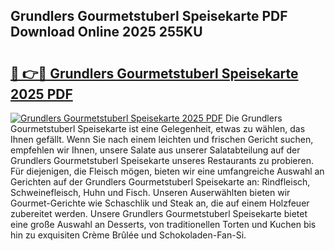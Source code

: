 ## Grundlers Gourmetstuberl Speisekarte PDF Download Online 2025 255KU

# <h2><a href="http://gcb56m0.nevu.top/?p=Grundlers+Gourmetstuberl+Speisekarte">🔗 👉🔴 Grundlers Gourmetstuberl Speisekarte 2025 PDF</a></h2>

[![Grundlers Gourmetstuberl Speisekarte 2025 PDF](https://i.imgur.com/dBaPXMq.png)](http://gcb56m0.nevu.top/?p=Grundlers+Gourmetstuberl+Speisekarte)
Die Grundlers Gourmetstuberl Speisekarte ist eine Gelegenheit, etwas zu wählen, das Ihnen gefällt. Wenn Sie nach einem leichten und frischen Gericht suchen, empfehlen wir Ihnen, unsere Salate aus unserer Salatabteilung auf der Grundlers Gourmetstuberl Speisekarte unseres Restaurants zu probieren. Für diejenigen, die Fleisch mögen, bieten wir eine umfangreiche Auswahl an Gerichten auf der Grundlers Gourmetstuberl Speisekarte an: Rindfleisch, Schweinefleisch, Huhn und Fisch. Unseren Auserwählten bieten wir Gourmet-Gerichte wie Schaschlik und Steak an, die auf einem Holzfeuer zubereitet werden. Unsere Grundlers Gourmetstuberl Speisekarte bietet eine große Auswahl an Desserts, von traditionellen Torten und Kuchen bis hin zu exquisiten Crème Brûlée und Schokoladen-Fan-Si.
